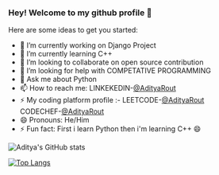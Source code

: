 ### Hey! Welcome to my github profile 👋


Here are some ideas to get you started:

- 🔭 I’m currently working on Django Project
- 🌱 I’m currently learning C++
- 👯 I’m looking to collaborate on open source contribution
- 🤔 I’m looking for help with COMPETATIVE PROGRAMMING
- 💬 Ask me about Python
- 📫 How to reach me: LINKEKEDIN-[@AdityaRout](https://www.linkedin.com/in/aditya-rout-430727173/)
- ⚡ My coding platform profile :- LEETCODE-[@AdityaRout](https://leetcode.com/aditrout29/)   
                                    CODECHEF-[@AdityaRout](https://www.codechef.com/users/jerry_ad29)
- 😄 Pronouns: He/Him
- ⚡ Fun fact: First i learn Python then i'm learning C++ 😄


![Aditya's GitHub stats](https://github-readme-stats.vercel.app/api?username=jerryadi29&show_icons=true&theme=cobalt)


[![Top Langs](https://github-readme-stats.vercel.app/api/top-langs/?username=jerryadi29&layout=compact)](https://github.com/anuraghazra/github-readme-stats)


